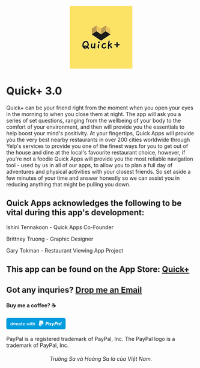 <p align="center">
  <img src="https://github.com/PhuocThienTran/Quick-/blob/master/QuickCare/Assets.xcassets/AppIcon.appiconset/167.png">
</p>

# Quick+ 3.0
Quick+ can be your friend right from the moment when you open your eyes in the morning to when you close them at night. The app will ask you a series of set questions, ranging from the wellbeing of your body to the comfort of your environment, and then will provide you the essentials to help boost your mind's positivity. At your fingertips, Quick Apps will provide you the very best nearby restaurants in over 200 cities worldwide through Yelp's services to provide you one of the finest ways for you to get out of the house and dine at the local's favourite restaurant choice, however, if you're not a foodie Quick Apps will provide you the most reliable navigation tool - used by us in all of our apps, to allow you to plan a full day of adventures and physical activities with your closest friends. So set aside a few minutes of your time and answer honestly so we can assist you in reducing anything that might be pulling you down.


## Quick Apps acknowledges the following to be vital during this app's development:

Ishini Tennakoon - Quick Apps Co-Founder

Brittney Truong - Graphic Designer 

Gary Tokman - Restaurant Viewing App Project

## This app can be found on the App Store: [Quick+](https://apps.apple.com/au/app/quick-apps/id1505523551)

## Got any inquries? [Drop me an Email](mailto:donnyquickinc@gmail.com)

#### Buy me a coffee? ☕️
  <a href="https://www.paypal.me/thientran2702"><img src="blue.svg" height="30"></a>  
<p>PayPal is a registered trademark of PayPal, Inc. The PayPal logo is a trademark of PayPal, Inc.</p>

###### <p align="center"> Trường Sa và Hoàng Sa là của Việt Nam.</p>
